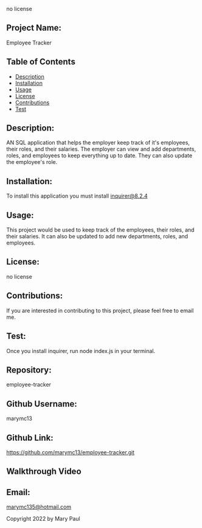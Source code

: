 no license

## Project Name:
Employee Tracker

## Table of Contents
* [Description](#description)
* [Installation](#installation)
* [Usage](#usage)
* [License](#license)
* [Contributions](#contributions)
* [Test](#test)

## Description:
AN SQL application that helps the employer keep track of it's employees, their roles, and their salaries.  The employer can view and add departments, roles, and employees to keep everything up to date. They can also update the employee's role.

## Installation:
To install this application you must install inquirer@8.2.4

## Usage:
This project would be used to keep track of the employees, their roles, and their salaries.  It can also be updated to     add new departments, roles, and employees.

## License:
no license

## Contributions:
If you are interested in contributing to this project, please feel free to email me.

## Test:
Once you install inquirer, run node index.js in your terminal.

## Repository:
employee-tracker

## Github Username:
marymc13

## Github Link:
https://github.com/marymc13/employee-tracker.git

## Walkthrough Video


## Email:
marymc135@hotmail.com

Copyright 2022 by Mary Paul
